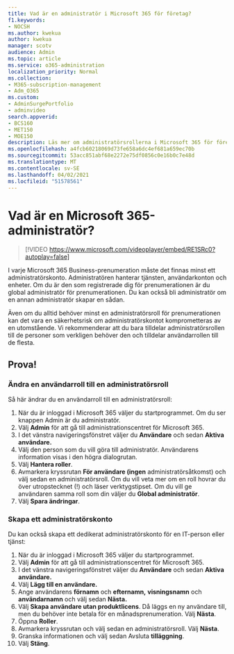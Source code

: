 ```yaml
---
title: Vad är en administratör i Microsoft 365 för företag?
f1.keywords:
- NOCSH
ms.author: kwekua
author: kwekua
manager: scotv
audience: Admin
ms.topic: article
ms.service: o365-administration
localization_priority: Normal
ms.collection:
- M365-subscription-management
- Adm_O365
ms.custom:
- AdminSurgePortfolio
- adminvideo
search.appverid:
- BCS160
- MET150
- MOE150
description: Läs mer om administratörsrollerna i Microsoft 365 för företag.
ms.openlocfilehash: a4fcb60218069d73fe658a6dc4ef681a659ec70b
ms.sourcegitcommit: 53acc851abf68e2272e75df0856c0e16b0c7e48d
ms.translationtype: MT
ms.contentlocale: sv-SE
ms.lasthandoff: 04/02/2021
ms.locfileid: "51578561"
---
```

# <a name="what-is-a-microsoft-365-admin"></a>Vad är en Microsoft 365-administratör?

> [!VIDEO https://www.microsoft.com/videoplayer/embed/RE1SRc0?autoplay=false]

I varje Microsoft 365 Business-prenumeration måste det finnas minst ett administratörskonto. Administratören hanterar tjänsten, användarkonton och enheter. Om du är den som registrerade dig för prenumerationen är du global administratör för prenumerationen. Du kan också bli administratör om en annan administratör skapar en sådan.

Även om du alltid behöver minst en administratörsroll för prenumerationen kan det vara en säkerhetsrisk om administratörskontot komprometteras av en utomstående. Vi rekommenderar att du bara tilldelar administratörsrollen till de personer som verkligen behöver den och tilldelar användarrollen till de flesta.

## <a name="try-it"></a>Prova!

### <a name="change-a-user-role-to-an-admin-role"></a>Ändra en användarroll till en administratörsroll

Så här ändrar du en användarroll till en administratörsroll:

1. När du är inloggad i Microsoft 365 väljer du startprogrammet. Om du ser knappen Admin är du administratör.
1. Välj **Admin** för att gå till administrationscentret för Microsoft 365.
1. I det vänstra navigeringsfönstret väljer du **Användare** och sedan **Aktiva användare.**
1. Välj den person som du vill göra till administratör. Användarens information visas i den högra dialogrutan.
1. Välj **Hantera roller**.
1. Avmarkera kryssrutan **För användare (ingen** administratörsåtkomst) och välj sedan en administratörsroll. Om du vill veta mer om en roll hovrar du över utropstecknet (!) och läser verktygstipset. Om du vill ge användaren samma roll som din väljer du **Global administratör**.
1. Välj **Spara ändringar**.

### <a name="create-an-admin-account"></a>Skapa ett administratörskonto 

Du kan också skapa ett dedikerat administratörskonto för en IT-person eller tjänst:

1. När du är inloggad i Microsoft 365 väljer du startprogrammet.
1. Välj **Admin** för att gå till administrationscentret för Microsoft 365.
1. I det vänstra navigeringsfönstret väljer du **Användare** och sedan **Aktiva användare.**
1. Välj **Lägg till en användare.**
1. Ange användarens **förnamn** och **efternamn,** **visningsnamn** och **användarnamn** och välj sedan **Nästa.**
1. Välj **Skapa användare utan produktlicens**. Då läggs en ny användare till, men du behöver inte betala för en månadsprenumeration. Välj **Nästa**.
1. Öppna **Roller**.
1. Avmarkera kryssrutan och välj sedan en administratörsroll. Välj **Nästa**.
1. Granska informationen och välj sedan Avsluta **tilläggning**.
1. Välj **Stäng**.
